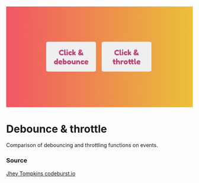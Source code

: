 ![Debounce&throttle image](./debounce-throttle.jpg)
# Debounce & throttle

Comparison of debouncing and throttling functions on events.

### Source 
[Jhey Tompkins codeburst.io](https://codeburst.io/throttling-and-debouncing-in-javascript-b01cad5c8edf)
